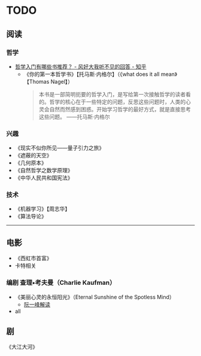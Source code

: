 # TODO

## 阅读

### 哲学

- [哲学入门有哪些书推荐？ - 风好大我听不见的回答 - 知乎](https://www.zhihu.com/question/19588342/answer/21188918)
  - 《你的第一本哲学书》【托马斯·内格尔】（《what does it all mean》【Thomas Nagel】）
    > 本书是一部简明扼要的哲学入门，是写给第一次接触哲学的读者看的。哲学的核心在于一些特定的问题，反思这些问题时，人类的心灵会自然而然感到困惑。开始学习哲学的最好方式，就是直接思考这些问题。 ——托马斯·内格尔

### 兴趣

- 《现实不似你所见——量子引力之旅》
- 《遮蔽的天空》
- 《几何原本》
- 《自然哲学之数学原理》
- 《中华人民共和国宪法》

### 技术

- 《机器学习》【周志华】
- 《算法导论》

---

## 电影

- 《西虹市首富》
- 卡特相关

### 编剧 查理•考夫曼（Charlie Kaufman）

- 《美丽心灵的永恒阳光》（Eternal Sunshine of the Spotless Mind）
  - [阮一峰解读](http://www.ruanyifeng.com/blog/2005/08/post_134.html)
- all

## 剧

《大江大河》
